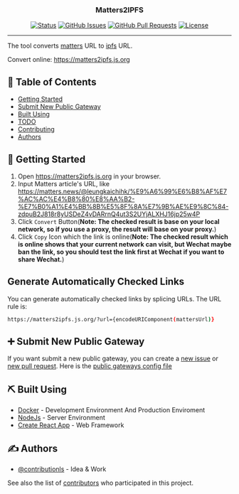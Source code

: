 <h3 align="center">Matters2IPFS</h3>

<div align="center">

[![Status](https://img.shields.io/badge/status-active-success.svg)]()
[![GitHub Issues](https://img.shields.io/github/issues/contributionls/matters2ipfs.svg)](https://github.com/contributionls/matters2ipfs/issues)
[![GitHub Pull Requests](https://img.shields.io/github/issues-pr/contributionls/matters2ipfs.svg)](https://github.com/contributionls/matters2ipfs/pulls)
[![License](https://img.shields.io/badge/license-MIT-blue.svg)](/LICENSE)

</div>

---

The tool converts [matters](https://matters.news) URL to [ipfs](https://ipfs.io/) URL.

Convert online: <https://matters2ipfs.js.org>

## 📝 Table of Contents

- [Getting Started](#getting_started)
- [Submit New Public Gateway](#submit)
- [Built Using](#built_using)
- [TODO](TODO.md)
- [Contributing](CONTRIBUTING.md)
- [Authors](#authors)

## 🏁 Getting Started <a name = "getting_started"></a>

1. Open <https://matters2ipfs.js.org> in your browser.
2. Input Matters article's URL, like <https://matters.news/@leungkaichihk/%E9%A6%99%E6%B8%AF%E7%AC%AC%E4%B8%80%E8%AA%B2-%E7%B0%A1%E4%BB%8B%E5%8F%8A%E7%9B%AE%E9%8C%84-zdpuB2J818r8yUSDeZ4vDARrnQ4ut3S2UYjALXHJ16jp25w4P>
3. Click `Convert` Button(**Note: The checked result is base on your local network, so if you use a proxy, the result will base on your proxy.**)
4. Click `Copy` Icon which the  link is online(**Note: The checked result which is online shows that your current network can visit, but Wechat maybe ban the link, so you should test the link first at Wechat if you want to share  Wechat.**)

## Generate Automatically Checked Links

You can generate automatically checked links by splicing URLs. The URL rule is:

```bash
https://matters2ipfs.js.org/?url={encodeURIComponent(mattersUrl)}
```

## ➕ Submit New Public Gateway <a name = "submit"></a>

If you want submit a new public gateway, you can create a  [new issue](https://github.com/contributionls/matters2ipfs/issues/new) or [new pull request](https://github.com/contributionls/matters2ipfs/pulls). Here is the [public gateways config file](https://github.com/contributionls/matters2ipfs/blob/master/src/public-gateway.js)

## ⛏️ Built Using <a name = "built_using"></a>

- [Docker](https://www.docker.com/) - Development Environment And Production Enviroment
- [NodeJs](https://nodejs.org/en/) - Server Environment
- [Create React App](https://github.com/facebook/create-react-app) - Web Framework

## ✍️ Authors <a name = "authors"></a>

- [@contributionls](https://github.com/contributionls) - Idea & Work

See also the list of [contributors](https://github.com/contributionls/matters2ipfs/contributors) who participated in this project.
